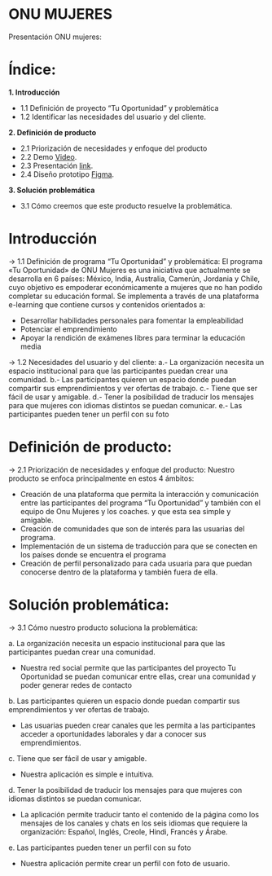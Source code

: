 # ONU MUJERES
Presentación ONU mujeres:

# Índice:
**1. Introducción**
- 1.1 Definición de proyecto “Tu Oportunidad” y problemática
- 1.2 Identificar las necesidades del usuario y del cliente.

**2. Definición de producto**
- 2.1 Priorización de necesidades y enfoque del producto
- 2.2 Demo [Video](https://www.loom.com/share/ed3e18bd10bb4d1e9f843cc3833856df).
- 2.3 Presentación [link](https://drive.google.com/file/d/1I1cpbrqny0p9He1A3e-UpA8899umF73r/view?usp=sharing).
- 2.4 Diseño prototipo [Figma](https://www.figma.com/file/8l67r2mMZ9Ky9vF5sqXqjw/Prototipo-ONU-Material-Baseline-Design-Kit?node-id=6%3A29).

**3. Solución problemática**
- 3.1 Cómo creemos que este producto resuelve la problemática.


# Introducción

→ 1.1 Definición de programa “Tu Oportunidad” y problemática: 
El programa «Tu Oportunidad» de ONU Mujeres es una iniciativa que actualmente se desarrolla en 6 países: México, India, Australia, Camerún, Jordania y Chile, cuyo objetivo es empoderar económicamente a mujeres que no han podido completar su educación formal. Se implementa a través de una plataforma e-learning que contiene cursos y contenidos orientados a:
- Desarrollar habilidades personales para fomentar la empleabilidad
- Potenciar el emprendimiento
- Apoyar la rendición de exámenes libres para terminar la educación media

→ 1.2 Necesidades del usuario y del cliente: 
a.- La organización necesita un espacio institucional para que las participantes puedan crear una comunidad.
b.- Las participantes quieren un espacio donde puedan compartir sus emprendimientos y ver ofertas de trabajo.
c.- Tiene que ser fácil de usar y amigable.
d.- Tener la posibilidad de traducir los mensajes para que mujeres con idiomas distintos se puedan comunicar.
e.- Las participantes pueden tener un perfil con su foto

# Definición de producto:

→ 2.1 Priorización de necesidades y enfoque del producto: 
 Nuestro producto se enfoca principalmente en estos 4 ámbitos:
- Creación de una plataforma que permita la interacción y comunicación entre las participantes del programa “Tu Oportunidad” y  también con el equipo de Onu Mujeres y los coaches. y que esta sea simple y amigable.
- Creación de comunidades que son de interés para las usuarias del programa.
- Implementación de un sistema de traducción para que se conecten en los países donde se encuentra el programa
- Creación de perfil personalizado para cada usuaria para que puedan conocerse dentro de la plataforma y también fuera de ella.

# Solución problemática:

→ 3.1 Cómo nuestro producto soluciona la problemática: 

a. La organización necesita un espacio institucional para que las participantes puedan crear una comunidad.
- Nuestra red social permite que las participantes del proyecto Tu Oportunidad se puedan comunicar entre ellas, crear una comunidad y poder generar redes de contacto

b. Las participantes quieren un espacio donde puedan compartir sus emprendimientos y ver ofertas de trabajo.
- Las usuarias pueden crear canales que les permita a las participantes acceder a oportunidades laborales y dar a conocer sus emprendimientos.

c. Tiene que ser fácil de usar y amigable.
- Nuestra aplicación es simple e intuitiva.

d. Tener la posibilidad de traducir los mensajes para que mujeres con idiomas distintos se puedan comunicar.
- La aplicación permite traducir tanto el contenido de la página como los mensajes de los canales y chats en los seis idiomas que requiere la organización: Español, Inglés, Creole, Hindi, Francés y Árabe.

e. Las participantes pueden tener un perfil con su foto
- Nuestra aplicación permite crear un perfil con foto de usuario.
